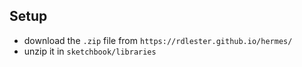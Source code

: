 Setup
-----

* download the `.zip` file from `https://rdlester.github.io/hermes/`
* unzip it in `sketchbook/libraries`
